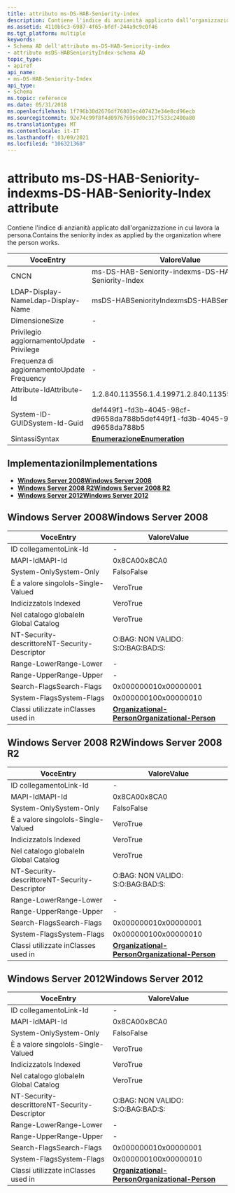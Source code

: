 ```yaml
---
title: attributo ms-DS-HAB-Seniority-index
description: Contiene l'indice di anzianità applicato dall'organizzazione in cui lavora la persona. | attributo ms-DS-HAB-Seniority-index
ms.assetid: 4110b6c3-6987-4f65-bfdf-244a9c9c0f46
ms.tgt_platform: multiple
keywords:
- Schema AD dell'attributo ms-DS-HAB-Seniority-index
- attributo msDS-HABSeniorityIndex-schema AD
topic_type:
- apiref
api_name:
- ms-DS-HAB-Seniority-Index
api_type:
- Schema
ms.topic: reference
ms.date: 05/31/2018
ms.openlocfilehash: 1f796b30d2676df76803ec407423e34e8cd96ecb
ms.sourcegitcommit: 92e74c99f8f4d097676959d0c317f533c2400a80
ms.translationtype: MT
ms.contentlocale: it-IT
ms.lasthandoff: 03/09/2021
ms.locfileid: "106321368"
---
```

# <a name="ms-ds-hab-seniority-index-attribute"></a><span data-ttu-id="7998a-106">attributo ms-DS-HAB-Seniority-index</span><span class="sxs-lookup"><span data-stu-id="7998a-106">ms-DS-HAB-Seniority-Index attribute</span></span>

<span data-ttu-id="7998a-107">Contiene l'indice di anzianità applicato dall'organizzazione in cui lavora la persona.</span><span class="sxs-lookup"><span data-stu-id="7998a-107">Contains the seniority index as applied by the organization where the person works.</span></span>



| <span data-ttu-id="7998a-108">Voce</span><span class="sxs-lookup"><span data-stu-id="7998a-108">Entry</span></span> | <span data-ttu-id="7998a-109">Valore</span><span class="sxs-lookup"><span data-stu-id="7998a-109">Value</span></span> |
|-------------------|--------------------------------------|
| <span data-ttu-id="7998a-110">CN</span><span class="sxs-lookup"><span data-stu-id="7998a-110">CN</span></span>                | <span data-ttu-id="7998a-111">ms-DS-HAB-Seniority-index</span><span class="sxs-lookup"><span data-stu-id="7998a-111">ms-DS-HAB-Seniority-Index</span></span>            |
| <span data-ttu-id="7998a-112">LDAP-Display-Name</span><span class="sxs-lookup"><span data-stu-id="7998a-112">Ldap-Display-Name</span></span> | <span data-ttu-id="7998a-113">msDS-HABSeniorityIndex</span><span class="sxs-lookup"><span data-stu-id="7998a-113">msDS-HABSeniorityIndex</span></span>               |
| <span data-ttu-id="7998a-114">Dimensione</span><span class="sxs-lookup"><span data-stu-id="7998a-114">Size</span></span>              | \-                                   |
| <span data-ttu-id="7998a-115">Privilegio aggiornamento</span><span class="sxs-lookup"><span data-stu-id="7998a-115">Update Privilege</span></span>  | \-                                   |
| <span data-ttu-id="7998a-116">Frequenza di aggiornamento</span><span class="sxs-lookup"><span data-stu-id="7998a-116">Update Frequency</span></span>  | \-                                   |
| <span data-ttu-id="7998a-117">Attribute-Id</span><span class="sxs-lookup"><span data-stu-id="7998a-117">Attribute-Id</span></span>      | <span data-ttu-id="7998a-118">1.2.840.113556.1.4.1997</span><span class="sxs-lookup"><span data-stu-id="7998a-118">1.2.840.113556.1.4.1997</span></span>              |
| <span data-ttu-id="7998a-119">System-ID-GUID</span><span class="sxs-lookup"><span data-stu-id="7998a-119">System-Id-Guid</span></span>    | <span data-ttu-id="7998a-120">def449f1-fd3b-4045-98cf-d9658da788b5</span><span class="sxs-lookup"><span data-stu-id="7998a-120">def449f1-fd3b-4045-98cf-d9658da788b5</span></span> |
| <span data-ttu-id="7998a-121">Sintassi</span><span class="sxs-lookup"><span data-stu-id="7998a-121">Syntax</span></span>            | [<span data-ttu-id="7998a-122">**Enumerazione**</span><span class="sxs-lookup"><span data-stu-id="7998a-122">**Enumeration**</span></span>](s-enumeration.md) |



## <a name="implementations"></a><span data-ttu-id="7998a-123">Implementazioni</span><span class="sxs-lookup"><span data-stu-id="7998a-123">Implementations</span></span>

-   [<span data-ttu-id="7998a-124">**Windows Server 2008**</span><span class="sxs-lookup"><span data-stu-id="7998a-124">**Windows Server 2008**</span></span>](#windows-server-2008)
-   [<span data-ttu-id="7998a-125">**Windows Server 2008 R2**</span><span class="sxs-lookup"><span data-stu-id="7998a-125">**Windows Server 2008 R2**</span></span>](#windows-server-2008-r2)
-   [<span data-ttu-id="7998a-126">**Windows Server 2012**</span><span class="sxs-lookup"><span data-stu-id="7998a-126">**Windows Server 2012**</span></span>](#windows-server-2012)

## <a name="windows-server-2008"></a><span data-ttu-id="7998a-127">Windows Server 2008</span><span class="sxs-lookup"><span data-stu-id="7998a-127">Windows Server 2008</span></span>



| <span data-ttu-id="7998a-128">Voce</span><span class="sxs-lookup"><span data-stu-id="7998a-128">Entry</span></span> | <span data-ttu-id="7998a-129">Valore</span><span class="sxs-lookup"><span data-stu-id="7998a-129">Value</span></span> |
|------------------------|--------------------------------------------------------------------|
| <span data-ttu-id="7998a-130">ID collegamento</span><span class="sxs-lookup"><span data-stu-id="7998a-130">Link-Id</span></span>                | \-                                                                 |
| <span data-ttu-id="7998a-131">MAPI-Id</span><span class="sxs-lookup"><span data-stu-id="7998a-131">MAPI-Id</span></span>                | <span data-ttu-id="7998a-132">0x8CA0</span><span class="sxs-lookup"><span data-stu-id="7998a-132">0x8CA0</span></span>                                                             |
| <span data-ttu-id="7998a-133">System-Only</span><span class="sxs-lookup"><span data-stu-id="7998a-133">System-Only</span></span>            | <span data-ttu-id="7998a-134">Falso</span><span class="sxs-lookup"><span data-stu-id="7998a-134">False</span></span>                                                              |
| <span data-ttu-id="7998a-135">È a valore singolo</span><span class="sxs-lookup"><span data-stu-id="7998a-135">Is-Single-Valued</span></span>       | <span data-ttu-id="7998a-136">Vero</span><span class="sxs-lookup"><span data-stu-id="7998a-136">True</span></span>                                                               |
| <span data-ttu-id="7998a-137">Indicizzato</span><span class="sxs-lookup"><span data-stu-id="7998a-137">Is Indexed</span></span>             | <span data-ttu-id="7998a-138">Vero</span><span class="sxs-lookup"><span data-stu-id="7998a-138">True</span></span>                                                               |
| <span data-ttu-id="7998a-139">Nel catalogo globale</span><span class="sxs-lookup"><span data-stu-id="7998a-139">In Global Catalog</span></span>      | <span data-ttu-id="7998a-140">Vero</span><span class="sxs-lookup"><span data-stu-id="7998a-140">True</span></span>                                                               |
| <span data-ttu-id="7998a-141">NT-Security-descrittore</span><span class="sxs-lookup"><span data-stu-id="7998a-141">NT-Security-Descriptor</span></span> | <span data-ttu-id="7998a-142">O:BAG: NON VALIDO: S:</span><span class="sxs-lookup"><span data-stu-id="7998a-142">O:BAG:BAD:S:</span></span>                                                       |
| <span data-ttu-id="7998a-143">Range-Lower</span><span class="sxs-lookup"><span data-stu-id="7998a-143">Range-Lower</span></span>            | \-                                                                 |
| <span data-ttu-id="7998a-144">Range-Upper</span><span class="sxs-lookup"><span data-stu-id="7998a-144">Range-Upper</span></span>            | \-                                                                 |
| <span data-ttu-id="7998a-145">Search-Flags</span><span class="sxs-lookup"><span data-stu-id="7998a-145">Search-Flags</span></span>           | <span data-ttu-id="7998a-146">0x00000001</span><span class="sxs-lookup"><span data-stu-id="7998a-146">0x00000001</span></span>                                                         |
| <span data-ttu-id="7998a-147">System-Flags</span><span class="sxs-lookup"><span data-stu-id="7998a-147">System-Flags</span></span>           | <span data-ttu-id="7998a-148">0x00000010</span><span class="sxs-lookup"><span data-stu-id="7998a-148">0x00000010</span></span>                                                         |
| <span data-ttu-id="7998a-149">Classi utilizzate in</span><span class="sxs-lookup"><span data-stu-id="7998a-149">Classes used in</span></span>        | [<span data-ttu-id="7998a-150">**Organizational-Person**</span><span class="sxs-lookup"><span data-stu-id="7998a-150">**Organizational-Person**</span></span>](c-organizationalperson.md)<br/> |



## <a name="windows-server-2008-r2"></a><span data-ttu-id="7998a-151">Windows Server 2008 R2</span><span class="sxs-lookup"><span data-stu-id="7998a-151">Windows Server 2008 R2</span></span>



| <span data-ttu-id="7998a-152">Voce</span><span class="sxs-lookup"><span data-stu-id="7998a-152">Entry</span></span> | <span data-ttu-id="7998a-153">Valore</span><span class="sxs-lookup"><span data-stu-id="7998a-153">Value</span></span> |
|------------------------|--------------------------------------------------------------------|
| <span data-ttu-id="7998a-154">ID collegamento</span><span class="sxs-lookup"><span data-stu-id="7998a-154">Link-Id</span></span>                | \-                                                                 |
| <span data-ttu-id="7998a-155">MAPI-Id</span><span class="sxs-lookup"><span data-stu-id="7998a-155">MAPI-Id</span></span>                | <span data-ttu-id="7998a-156">0x8CA0</span><span class="sxs-lookup"><span data-stu-id="7998a-156">0x8CA0</span></span>                                                             |
| <span data-ttu-id="7998a-157">System-Only</span><span class="sxs-lookup"><span data-stu-id="7998a-157">System-Only</span></span>            | <span data-ttu-id="7998a-158">Falso</span><span class="sxs-lookup"><span data-stu-id="7998a-158">False</span></span>                                                              |
| <span data-ttu-id="7998a-159">È a valore singolo</span><span class="sxs-lookup"><span data-stu-id="7998a-159">Is-Single-Valued</span></span>       | <span data-ttu-id="7998a-160">Vero</span><span class="sxs-lookup"><span data-stu-id="7998a-160">True</span></span>                                                               |
| <span data-ttu-id="7998a-161">Indicizzato</span><span class="sxs-lookup"><span data-stu-id="7998a-161">Is Indexed</span></span>             | <span data-ttu-id="7998a-162">Vero</span><span class="sxs-lookup"><span data-stu-id="7998a-162">True</span></span>                                                               |
| <span data-ttu-id="7998a-163">Nel catalogo globale</span><span class="sxs-lookup"><span data-stu-id="7998a-163">In Global Catalog</span></span>      | <span data-ttu-id="7998a-164">Vero</span><span class="sxs-lookup"><span data-stu-id="7998a-164">True</span></span>                                                               |
| <span data-ttu-id="7998a-165">NT-Security-descrittore</span><span class="sxs-lookup"><span data-stu-id="7998a-165">NT-Security-Descriptor</span></span> | <span data-ttu-id="7998a-166">O:BAG: NON VALIDO: S:</span><span class="sxs-lookup"><span data-stu-id="7998a-166">O:BAG:BAD:S:</span></span>                                                       |
| <span data-ttu-id="7998a-167">Range-Lower</span><span class="sxs-lookup"><span data-stu-id="7998a-167">Range-Lower</span></span>            | \-                                                                 |
| <span data-ttu-id="7998a-168">Range-Upper</span><span class="sxs-lookup"><span data-stu-id="7998a-168">Range-Upper</span></span>            | \-                                                                 |
| <span data-ttu-id="7998a-169">Search-Flags</span><span class="sxs-lookup"><span data-stu-id="7998a-169">Search-Flags</span></span>           | <span data-ttu-id="7998a-170">0x00000001</span><span class="sxs-lookup"><span data-stu-id="7998a-170">0x00000001</span></span>                                                         |
| <span data-ttu-id="7998a-171">System-Flags</span><span class="sxs-lookup"><span data-stu-id="7998a-171">System-Flags</span></span>           | <span data-ttu-id="7998a-172">0x00000010</span><span class="sxs-lookup"><span data-stu-id="7998a-172">0x00000010</span></span>                                                         |
| <span data-ttu-id="7998a-173">Classi utilizzate in</span><span class="sxs-lookup"><span data-stu-id="7998a-173">Classes used in</span></span>        | [<span data-ttu-id="7998a-174">**Organizational-Person**</span><span class="sxs-lookup"><span data-stu-id="7998a-174">**Organizational-Person**</span></span>](c-organizationalperson.md)<br/> |



## <a name="windows-server-2012"></a><span data-ttu-id="7998a-175">Windows Server 2012</span><span class="sxs-lookup"><span data-stu-id="7998a-175">Windows Server 2012</span></span>



| <span data-ttu-id="7998a-176">Voce</span><span class="sxs-lookup"><span data-stu-id="7998a-176">Entry</span></span> | <span data-ttu-id="7998a-177">Valore</span><span class="sxs-lookup"><span data-stu-id="7998a-177">Value</span></span> |
|------------------------|--------------------------------------------------------------------|
| <span data-ttu-id="7998a-178">ID collegamento</span><span class="sxs-lookup"><span data-stu-id="7998a-178">Link-Id</span></span>                | \-                                                                 |
| <span data-ttu-id="7998a-179">MAPI-Id</span><span class="sxs-lookup"><span data-stu-id="7998a-179">MAPI-Id</span></span>                | <span data-ttu-id="7998a-180">0x8CA0</span><span class="sxs-lookup"><span data-stu-id="7998a-180">0x8CA0</span></span>                                                             |
| <span data-ttu-id="7998a-181">System-Only</span><span class="sxs-lookup"><span data-stu-id="7998a-181">System-Only</span></span>            | <span data-ttu-id="7998a-182">Falso</span><span class="sxs-lookup"><span data-stu-id="7998a-182">False</span></span>                                                              |
| <span data-ttu-id="7998a-183">È a valore singolo</span><span class="sxs-lookup"><span data-stu-id="7998a-183">Is-Single-Valued</span></span>       | <span data-ttu-id="7998a-184">Vero</span><span class="sxs-lookup"><span data-stu-id="7998a-184">True</span></span>                                                               |
| <span data-ttu-id="7998a-185">Indicizzato</span><span class="sxs-lookup"><span data-stu-id="7998a-185">Is Indexed</span></span>             | <span data-ttu-id="7998a-186">Vero</span><span class="sxs-lookup"><span data-stu-id="7998a-186">True</span></span>                                                               |
| <span data-ttu-id="7998a-187">Nel catalogo globale</span><span class="sxs-lookup"><span data-stu-id="7998a-187">In Global Catalog</span></span>      | <span data-ttu-id="7998a-188">Vero</span><span class="sxs-lookup"><span data-stu-id="7998a-188">True</span></span>                                                               |
| <span data-ttu-id="7998a-189">NT-Security-descrittore</span><span class="sxs-lookup"><span data-stu-id="7998a-189">NT-Security-Descriptor</span></span> | <span data-ttu-id="7998a-190">O:BAG: NON VALIDO: S:</span><span class="sxs-lookup"><span data-stu-id="7998a-190">O:BAG:BAD:S:</span></span>                                                       |
| <span data-ttu-id="7998a-191">Range-Lower</span><span class="sxs-lookup"><span data-stu-id="7998a-191">Range-Lower</span></span>            | \-                                                                 |
| <span data-ttu-id="7998a-192">Range-Upper</span><span class="sxs-lookup"><span data-stu-id="7998a-192">Range-Upper</span></span>            | \-                                                                 |
| <span data-ttu-id="7998a-193">Search-Flags</span><span class="sxs-lookup"><span data-stu-id="7998a-193">Search-Flags</span></span>           | <span data-ttu-id="7998a-194">0x00000001</span><span class="sxs-lookup"><span data-stu-id="7998a-194">0x00000001</span></span>                                                         |
| <span data-ttu-id="7998a-195">System-Flags</span><span class="sxs-lookup"><span data-stu-id="7998a-195">System-Flags</span></span>           | <span data-ttu-id="7998a-196">0x00000010</span><span class="sxs-lookup"><span data-stu-id="7998a-196">0x00000010</span></span>                                                         |
| <span data-ttu-id="7998a-197">Classi utilizzate in</span><span class="sxs-lookup"><span data-stu-id="7998a-197">Classes used in</span></span>        | [<span data-ttu-id="7998a-198">**Organizational-Person**</span><span class="sxs-lookup"><span data-stu-id="7998a-198">**Organizational-Person**</span></span>](c-organizationalperson.md)<br/> |



 

 





